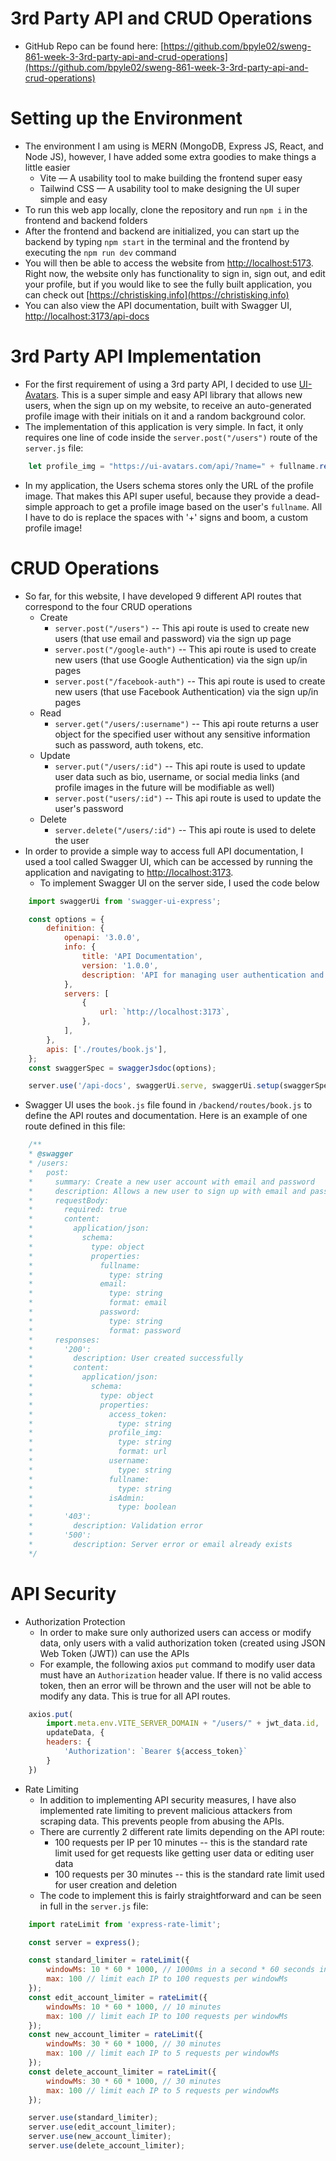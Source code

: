 # 3rd Party API and CRUD Operations

- GitHub Repo can be found here: [https://github.com/bpyle02/sweng-861-week-3-3rd-party-api-and-crud-operations](https://github.com/bpyle02/sweng-861-week-3-3rd-party-api-and-crud-operations)

# Setting up the Environment

- The environment I am using is MERN (MongoDB, Express JS, React, and Node JS), however, I have added some extra goodies to make things a little easier
    - Vite — A usability tool to make building the frontend super easy
    - Tailwind CSS — A usability tool to make designing the UI super simple and easy
- To run this web app locally, clone the repository and run `npm i` in the frontend and backend folders
- After the frontend and backend are initialized, you can start up the backend by typing `npm start` in the terminal and the frontend by executing the `npm run dev` command
- You will then be able to access the website from [http://localhost:5173](http://localhost:5173). Right now, the website only has functionality to sign in, sign out, and edit your profile, but if you would like to see the fully built application, you can check out [https://christisking.info](https://christisking.info)
- You can also view the API documentation, built with Swagger UI, [http://localhost:3173/api-docs](http://localhost:3173/api-docs)

# 3rd Party API Implementation

- For the first requirement of using a 3rd party API, I decided to use [UI-Avatars](https://ui-avatars.com). This is a super simple and easy API library that allows new users, when the sign up on my website, to receive an auto-generated profile image with their initials on it and a random background color.
- The implementation of this application is very simple. In fact, it only requires one line of code inside the `server.post("/users")` route of the `server.js` file:
```javascript
    let profile_img = "https://ui-avatars.com/api/?name=" + fullname.replace(" ", "+") + "&background=random&size=384";
```
- In my application, the Users schema stores only the URL of the profile image. That makes this API super useful, because they provide a dead-simple approach to get a profile image based on the user's `fullname`. All I have to do is replace the spaces with '+' signs and boom, a custom profile image!

# CRUD Operations

- So far, for this website, I have developed 9 different API routes that correspond to the four CRUD operations
  - Create
    - `server.post("/users")` -- This api route is used to create new users (that use email and password) via the sign up page
    - `server.post("/google-auth")` -- This api route is used to create new users (that use Google Authentication) via the sign up/in pages
    - `server.post("/facebook-auth")` -- This api route is used to create new users (that use Facebook Authentication) via the sign up/in pages
  - Read
    - `server.get("/users/:username")` -- This api route returns a user object for the specified user without any sensitive information such as password, auth tokens, etc.
  - Update
    - `server.put("/users/:id")` -- This api route is used to update user data such as bio, username, or social media links (and profile images in the future will be modifiable as well)
    - `server.post("users/:id")` -- This api route is used to update the user's password
  - Delete
    - `server.delete("/users/:id")` -- This api route is used to delete the user 
- In order to provide a simple way to access full API documentation, I used a tool called Swagger UI, which can be accessed by running the application and navigating to [http://localhost:3173](http://localhost:3173/api-docs).
  - To implement Swagger UI on the server side, I used the code below
```javascript
    import swaggerUi from 'swagger-ui-express';

    const options = {
        definition: {
            openapi: '3.0.0',
            info: {
                title: 'API Documentation',
                version: '1.0.0',
                description: 'API for managing user authentication and profile data',
            },
            servers: [
                {
                    url: `http://localhost:3173`,
                },
            ],
        },
        apis: ['./routes/book.js'],
    };
    const swaggerSpec = swaggerJsdoc(options);

    server.use('/api-docs', swaggerUi.serve, swaggerUi.setup(swaggerSpec));
```
  - Swagger UI uses the `book.js` file found in `/backend/routes/book.js` to define the API routes and documentation. Here is an example of one route defined in this file:
```javascript
    /**
    * @swagger
    * /users:
    *   post:
    *     summary: Create a new user account with email and password
    *     description: Allows a new user to sign up with email and password.
    *     requestBody:
    *       required: true
    *       content:
    *         application/json:
    *           schema:
    *             type: object
    *             properties:
    *               fullname:
    *                 type: string
    *               email:
    *                 type: string
    *                 format: email
    *               password:
    *                 type: string
    *                 format: password
    *     responses:
    *       '200':
    *         description: User created successfully
    *         content:
    *           application/json:
    *             schema:
    *               type: object
    *               properties:
    *                 access_token:
    *                   type: string
    *                 profile_img:
    *                   type: string
    *                   format: url
    *                 username:
    *                   type: string
    *                 fullname:
    *                   type: string
    *                 isAdmin:
    *                   type: boolean
    *       '403':
    *         description: Validation error
    *       '500':
    *         description: Server error or email already exists
    */
```

# API Security
- Authorization Protection
  - In order to make sure only authorized users can access or modify data, only users with a valid authorization token (created using JSON Web Token (JWT)) can use the APIs
  - For example, the following axios `put` command to modify user data must have an `Authorization` header value. If there is no valid access token, then an error will be thrown and the user will not be able to modify any data. This is true for all API routes.
```javascript
    axios.put(
        import.meta.env.VITE_SERVER_DOMAIN + "/users/" + jwt_data.id,
        updateData, {
        headers: {
            'Authorization': `Bearer ${access_token}`
        }
    })
```
- Rate Limiting
  - In addition to implementing API security measures, I have also implemented rate limiting to prevent malicious attackers from scraping data. This prevents people from abusing the APIs.
  - There are currently 2 different rate limits depending on the API route:
    - 100 requests per IP per 10 minutes -- this is the standard rate limit used for get requests like getting user data or editing user data
    - 100 requests per 30 minutes -- this is the standard rate limit used for user creation and deletion
  - The code to implement this is fairly straightforward and can be seen in full in the `server.js` file:
```javascript
    import rateLimit from 'express-rate-limit';

    const server = express();

    const standard_limiter = rateLimit({
        windowMs: 10 * 60 * 1000, // 1000ms in a second * 60 seconds in a minute * 10 = 10 minutes in milliseconds
        max: 100 // limit each IP to 100 requests per windowMs
    });
    const edit_account_limiter = rateLimit({
        windowMs: 10 * 60 * 1000, // 10 minutes
        max: 100 // limit each IP to 100 requests per windowMs
    });
    const new_account_limiter = rateLimit({
        windowMs: 30 * 60 * 1000, // 30 minutes
        max: 100 // limit each IP to 5 requests per windowMs
    });
    const delete_account_limiter = rateLimit({
        windowMs: 30 * 60 * 1000, // 30 minutes
        max: 100 // limit each IP to 5 requests per windowMs
    });

    server.use(standard_limiter);
    server.use(edit_account_limiter);
    server.use(new_account_limiter);
    server.use(delete_account_limiter);
```